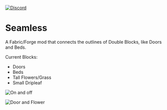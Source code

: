 [![Discord](https://i.imgur.com/JiW4MLF.png)](https://discord.gg/PJCXjSJnu2)

# Seamless

A Fabric/Forge mod that connects the outlines of Double Blocks, like Doors and Beds.

Current Blocks:
- Doors
- Beds
- Tall Flowers/Grass
- Small Dripleaf

![On and off](https://imgur.com/DosLg8Z.png)

![Door and Flower](https://imgur.com/jT5kg38.png)